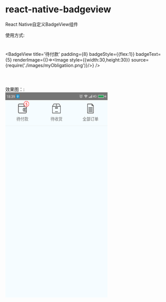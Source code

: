 # react-native-badgeview
React Native自定义BadgeView组件

使用方式:<br>

#
<BadgeView
      title='待付款'
      padding={8}
      badgeStyle={{flex:1}}
      badgeText={5}
      renderImage={()=><Image style={{width:30,height:30}} source={require('./images/myObligatiion.png')}/>}
/>
#
<br>
效果图：:
<br>
<img src="https://github.com/jjhappyforever/react-native-badgeview/blob/master/screenshots/badgeview.png" width="320" height="640">
